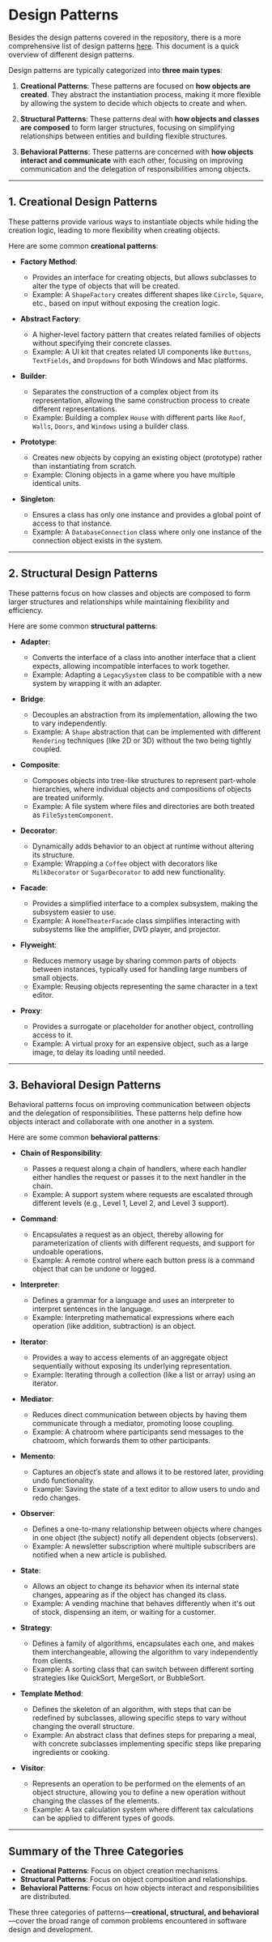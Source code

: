 # Design Patterns

Besides the design patterns covered in the repository, there is a more comprehensive list of design patterns [here](https://refactoring.guru/design-patterns). This document is a quick overview of different design patterns.

Design patterns are typically categorized into **three main types**:

1. **Creational Patterns**: These patterns are focused on **how objects are created**. They abstract the instantiation process, making it more flexible by allowing the system to decide which objects to create and when.

1. **Structural Patterns**: These patterns deal with **how objects and classes are composed** to form larger structures, focusing on simplifying relationships between entities and building flexible structures.

1. **Behavioral Patterns**: These patterns are concerned with **how objects interact and communicate** with each other, focusing on improving communication and the delegation of responsibilities among objects.

______________________________________________________________________

## 1. **Creational Design Patterns**

These patterns provide various ways to instantiate objects while hiding the creation logic, leading to more flexibility when creating objects.

Here are some common **creational patterns**:

- **Factory Method**:

  - Provides an interface for creating objects, but allows subclasses to alter the type of objects that will be created.
  - Example: A `ShapeFactory` creates different shapes like `Circle`, `Square`, etc., based on input without exposing the creation logic.

- **Abstract Factory**:

  - A higher-level factory pattern that creates related families of objects without specifying their concrete classes.
  - Example: A UI kit that creates related UI components like `Buttons`, `TextFields`, and `Dropdowns` for both Windows and Mac platforms.

- **Builder**:

  - Separates the construction of a complex object from its representation, allowing the same construction process to create different representations.
  - Example: Building a complex `House` with different parts like `Roof`, `Walls`, `Doors`, and `Windows` using a builder class.

- **Prototype**:

  - Creates new objects by copying an existing object (prototype) rather than instantiating from scratch.
  - Example: Cloning objects in a game where you have multiple identical units.

- **Singleton**:

  - Ensures a class has only one instance and provides a global point of access to that instance.
  - Example: A `DatabaseConnection` class where only one instance of the connection object exists in the system.

______________________________________________________________________

## 2. **Structural Design Patterns**

These patterns focus on how classes and objects are composed to form larger structures and relationships while maintaining flexibility and efficiency.

Here are some common **structural patterns**:

- **Adapter**:

  - Converts the interface of a class into another interface that a client expects, allowing incompatible interfaces to work together.
  - Example: Adapting a `LegacySystem` class to be compatible with a new system by wrapping it with an adapter.

- **Bridge**:

  - Decouples an abstraction from its implementation, allowing the two to vary independently.
  - Example: A `Shape` abstraction that can be implemented with different `Rendering` techniques (like 2D or 3D) without the two being tightly coupled.

- **Composite**:

  - Composes objects into tree-like structures to represent part-whole hierarchies, where individual objects and compositions of objects are treated uniformly.
  - Example: A file system where files and directories are both treated as `FileSystemComponent`.

- **Decorator**:

  - Dynamically adds behavior to an object at runtime without altering its structure.
  - Example: Wrapping a `Coffee` object with decorators like `MilkDecorator` or `SugarDecorator` to add new functionality.

- **Facade**:

  - Provides a simplified interface to a complex subsystem, making the subsystem easier to use.
  - Example: A `HomeTheaterFacade` class simplifies interacting with subsystems like the amplifier, DVD player, and projector.

- **Flyweight**:

  - Reduces memory usage by sharing common parts of objects between instances, typically used for handling large numbers of small objects.
  - Example: Reusing objects representing the same character in a text editor.

- **Proxy**:

  - Provides a surrogate or placeholder for another object, controlling access to it.
  - Example: A virtual proxy for an expensive object, such as a large image, to delay its loading until needed.

______________________________________________________________________

## 3. **Behavioral Design Patterns**

Behavioral patterns focus on improving communication between objects and the delegation of responsibilities. These patterns help define how objects interact and collaborate with one another in a system.

Here are some common **behavioral patterns**:

- **Chain of Responsibility**:

  - Passes a request along a chain of handlers, where each handler either handles the request or passes it to the next handler in the chain.
  - Example: A support system where requests are escalated through different levels (e.g., Level 1, Level 2, and Level 3 support).

- **Command**:

  - Encapsulates a request as an object, thereby allowing for parameterization of clients with different requests, and support for undoable operations.
  - Example: A remote control where each button press is a command object that can be undone or logged.

- **Interpreter**:

  - Defines a grammar for a language and uses an interpreter to interpret sentences in the language.
  - Example: Interpreting mathematical expressions where each operation (like addition, subtraction) is an object.

- **Iterator**:

  - Provides a way to access elements of an aggregate object sequentially without exposing its underlying representation.
  - Example: Iterating through a collection (like a list or array) using an iterator.

- **Mediator**:

  - Reduces direct communication between objects by having them communicate through a mediator, promoting loose coupling.
  - Example: A chatroom where participants send messages to the chatroom, which forwards them to other participants.

- **Memento**:

  - Captures an object’s state and allows it to be restored later, providing undo functionality.
  - Example: Saving the state of a text editor to allow users to undo and redo changes.

- **Observer**:

  - Defines a one-to-many relationship between objects where changes in one object (the subject) notify all dependent objects (observers).
  - Example: A newsletter subscription where multiple subscribers are notified when a new article is published.

- **State**:

  - Allows an object to change its behavior when its internal state changes, appearing as if the object has changed its class.
  - Example: A vending machine that behaves differently when it's out of stock, dispensing an item, or waiting for a customer.

- **Strategy**:

  - Defines a family of algorithms, encapsulates each one, and makes them interchangeable, allowing the algorithm to vary independently from clients.
  - Example: A sorting class that can switch between different sorting strategies like QuickSort, MergeSort, or BubbleSort.

- **Template Method**:

  - Defines the skeleton of an algorithm, with steps that can be redefined by subclasses, allowing specific steps to vary without changing the overall structure.
  - Example: An abstract class that defines steps for preparing a meal, with concrete subclasses implementing specific steps like preparing ingredients or cooking.

- **Visitor**:

  - Represents an operation to be performed on the elements of an object structure, allowing you to define a new operation without changing the classes of the elements.
  - Example: A tax calculation system where different tax calculations can be applied to different types of goods.

______________________________________________________________________

## Summary of the Three Categories

- **Creational Patterns**: Focus on object creation mechanisms.
- **Structural Patterns**: Focus on object composition and relationships.
- **Behavioral Patterns**: Focus on how objects interact and responsibilities are distributed.

These three categories of patterns—**creational, structural, and behavioral**—cover the broad range of common problems encountered in software design and development.
